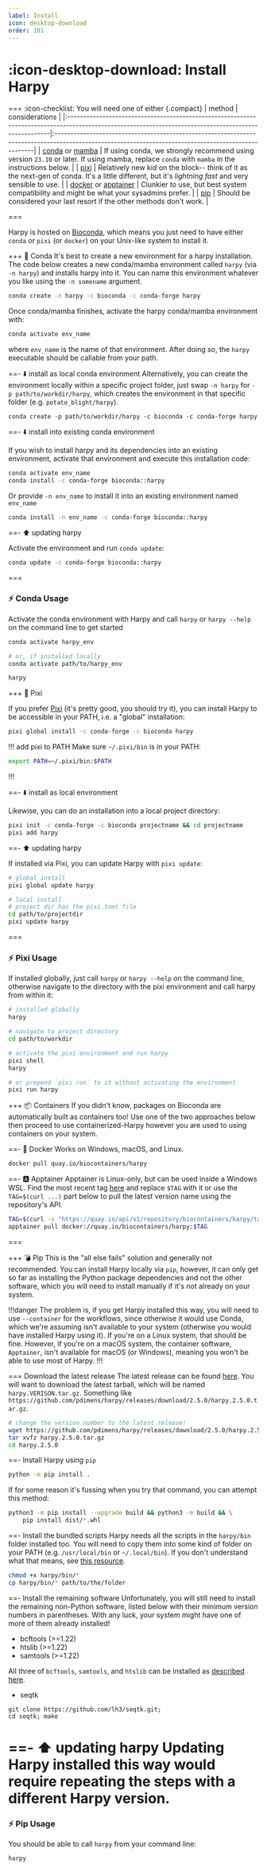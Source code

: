 ```yaml
---
label: Install
icon: desktop-download
order: 101
---
```


# :icon-desktop-download: Install Harpy
=== :icon-checklist: You will need one of either
{.compact}
| method                                                                                                                                                | considerations                                                                                                                                       |
|:------------------------------------------------------------------------------------------------------------------------------------------------------|:-----------------------------------------------------------------------------------------------------------------------------------------------------|
| [conda](https://conda.io/projects/conda/en/latest/user-guide/install/index.html) or [mamba](https://mamba.readthedocs.io/en/latest/installation.html) | If using conda, we strongly recommend using version `23.10` or later. If using mamba, replace `conda` with `mamba` in the instructions below.        |
| [pixi](https://prefix.dev/blog/pixi_a_fast_conda_alternative)                                                                                         | Relatively new kid on the block-- think of it as the next-gen of conda. It's a little different, but it's _lightning fast_ and very sensible to use. |
| [docker](https://docs.docker.com/engine/install/) or [apptainer](https://apptainer.org/docs/user/latest/quick_start.html#installation)                | Clunkier to use, but best system compatibility and might be what your sysadmins prefer.                                                              |
| [pip](https://python.land/virtual-environments/installing-packages-with-pip)                                                                          | Should be considered your last resort if the other methods don't work.                                                                               |

===

Harpy is hosted on [Bioconda](https://anaconda.org/bioconda/harpy), which means you just need to have either  `conda` or `pixi` (or `docker`) on your Unix-like 
system to install it.

+++ 🐍 Conda
It's best to create a new environment for a harpy installation. The code below creates a new conda/mamba environment called `harpy` (via `-n harpy`) and installs harpy into it. You can name this environment whatever you like using the `-n somename` argument. 
```bash
conda create -n harpy -c bioconda -c conda-forge harpy
```

Once conda/mamba finishes, activate the harpy conda/mamba environment with:
```bash
conda activate env_name
```
where `env_name` is the name of that environment. After doing so, the `harpy` executable should be callable from your path.

==- ⬇️ install as local conda environment
Alternatively, you can create the environment locally within a specific project folder, just swap `-n harpy` for
`-p path/to/workdir/harpy`, which creates the environment in that specific folder (e.g. `potato_blight/harpy`).
```
conda create -p path/to/workdir/harpy -c bioconda -c conda-forge harpy
```
==- ⬇️ install into existing conda environment
 
If you wish to install harpy and its dependencies into an existing environment, activate that environment and execute this installation code:
```bash
conda activate env_name
conda install -c conda-forge bioconda::harpy
```
Or provide `-n env_name` to install it into an existing environment named `env_name`
```bash
conda install -n env_name -c conda-forge bioconda::harpy
```
==- ⬆️ updating harpy

Activate the environment and run `conda update`:

```bash
conda update -c conda-forge bioconda::harpy
```
===

### ⚡ Conda Usage
Activate the conda environment with Harpy and call `harpy` or `harpy --help` on the command line to get started
```bash activate the environment
conda activate harpy_env

# or, if installed locally
conda activate path/to/harpy_env
```

```bash call harpy
harpy
```

+++ 🌟 Pixi

If you prefer [Pixi](https://pixi.sh/latest/) (it's pretty good, you should try it), you can
install Harpy to be accessible in your PATH, i.e. a "global" installation:

```bash
pixi global install -c conda-forge -c bioconda harpy
```
!!! add pixi to PATH
Make sure `~/.pixi/bin` is in your PATH:
```bash ~/.zshrc or ~/.bashrc (or equivalent) 
export PATH=~/.pixi/bin:$PATH
```
!!!

==- ⬇️ install as local environment

Likewise, you can do an installation into a local project directory:

```bash
pixi init -c conda-forge -c bioconda projectname && cd projectname
pixi add harpy
```

==- ⬆️ updating harpy

If installed via Pixi, you can update Harpy with `pixi update`:
```bash
# global install
pixi global update harpy

# local install
# project dir has the pixi.toml file
cd path/to/projectdir
pixi update harpy
```
===

### ⚡ Pixi Usage
If installed globally, just call `harpy` or `harpy --help` on the command line, otherwise navigate to the directory with the pixi environment and call harpy from within it:
```bash call harpy if installed globally
# installed globally
harpy
```
```bash call harpy if installed locally
# navigate to project directory
cd path/to/workdir

# activate the pixi environment and run harpy
pixi shell
harpy

# or prepend `pixi run` to it without activating the environment
pixi run harpy
```

+++ 📦 Containers
If you didn't know, packages on Bioconda are automatically built as containers too!
Use one of the two approaches below then proceed to use containerized-Harpy however
you are used to using containers on your system.

==- 🐳 Docker
Works on Windows, macOS, and Linux.
```bash
docker pull quay.io/biocontainers/harpy
```

==- 🅰️ Apptainer
Apptainer is Linux-only, but can be used inside a Windows WSL. Find the most recent tag [here](https://quay.io/repository/biocontainers/harpy?tab=tags) and replace `$TAG` with it or use the `TAG=$(curl ...)` part below to pull the latest version name using the repository's API.
```bash
TAG=$(curl -s "https://quay.io/api/v1/repository/biocontainers/harpy/tag/" | cut -d'"' -f6)
apptainer pull docker://quay.io/biocontainers/harpy:$TAG
```
===

+++ 💣 Pip
This is the "all else fails" solution and generally not recommended. You can install Harpy locally via `pip`, however, it can
only get so far as installing the Python package dependencies and not the other software, which you will need to install manually
if it's not already on your system.

!!!danger
The problem is, if you get Harpy installed this way, you will need to use `--container` for the workflows, since otherwise
it would use Conda, which we're assuming isn't available to your system (otherwise you would have installed Harpy using it).
If you're on a Linux system, that should be fine. However, if you're on a macOS system, the container software, `Apptainer`, isn't available
for macOS (or Windows), meaning you won't be able to use most of Harpy.
!!!

=== Download the latest release
The latest release can be found [here](https://github.com/pdimens/harpy/releases/latest). You will want to download the latest
tarball, which will be named `harpy.VERISON.tar.gz`. Something like `https://github.com/pdimens/harpy/releases/download/2.5.0/harpy.2.5.0.tar.gz`.

```bash
# change the version number to the latest release!
wget https://github.com/pdimens/harpy/releases/download/2.5.0/harpy.2.5.0.tar.gz
tar xvfz harpy.2.5.0.tar.gz
cd harpy.2.5.0
```

==- Install Harpy using `pip`
```bash
python -m pip install .
```

If for some reason it's fussing when you try that command, you can attempt this method:
```bash
python3 -m pip install --upgrade build && python3 -m build && \
    pip install dist/*.whl
```

==- Install the bundled scripts
Harpy needs all the scripts in the `harpy/bin` folder installed too. You will need to copy them into some kind of folder
on your PATH (e.g. `/usr/local/bin` or `~/.local/bin`). If you don't understand what that means, see [this resource](https://www.howtogeek.com/658904/how-to-add-a-directory-to-your-path-in-linux/).

```bash
chmod +x harpy/bin/*
cp harpy/bin/* path/to/the/folder
```

==- Install the remaining software
Unfortunately, you will still need to install the remaining non-Python software, listed below with their minimum version numbers in
parentheses. With any luck, your system might have one of more of them already installed! 
- bcftools (>=1.22)
- htslib (>=1.22)
- samtools (>=1.22)

All three of `bcftools`, `samtools`, and `htslib` can be installed as [described here](https://www.htslib.org/download/).

- seqtk
```
git clone https://github.com/lh3/seqtk.git;
cd seqtk; make
```

==- ⬆️ updating harpy
Updating Harpy installed this way would require repeating the steps with a different Harpy version.
===

### ⚡ Pip Usage
You should be able to call `harpy` from your command line:
```bash
harpy
```
